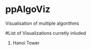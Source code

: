 # ppAlgoViz

Visualisation of multiple algorithms

#List of Visualizations curretly inluded
1. Hanoi Tower
